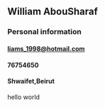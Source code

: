 ## William AbouSharaf
### **Personal information**

#### liams_1998@hotmail.com
#### 76754650
#### Shwaifet,Beirut


hello world

